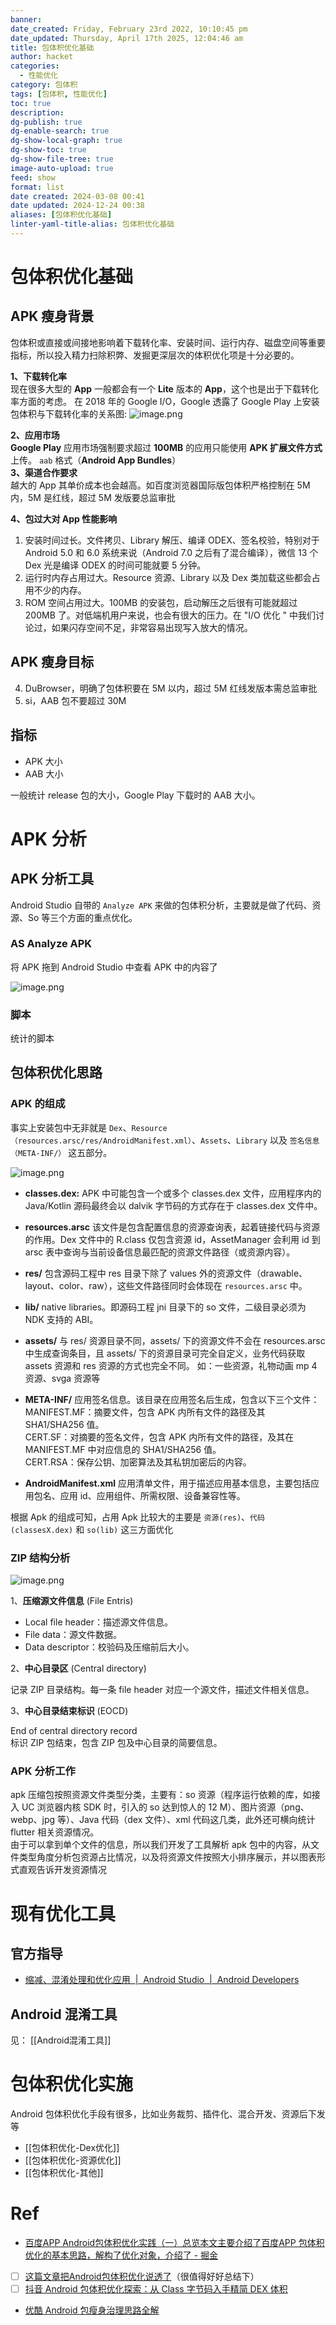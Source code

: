 ```yaml
---
banner: 
date_created: Friday, February 23rd 2022, 10:10:45 pm
date_updated: Thursday, April 17th 2025, 12:04:46 am
title: 包体积优化基础
author: hacket
categories:
  - 性能优化
category: 包体积
tags: [包体积, 性能优化]
toc: true
description: 
dg-publish: true
dg-enable-search: true
dg-show-local-graph: true
dg-show-toc: true
dg-show-file-tree: true
image-auto-upload: true
feed: show
format: list
date created: 2024-03-08 00:41
date updated: 2024-12-24 00:38
aliases: [包体积优化基础]
linter-yaml-title-alias: 包体积优化基础
---
```


# 包体积优化基础

## APK 瘦身背景

包体积或直接或间接地影响着下载转化率、安装时间、运行内存、磁盘空间等重要指标，所以投入精力扫除积弊、发掘更深层次的体积优化项是十分必要的。

**1、下载转化率**<br>现在很多大型的 **App** 一般都会有一个 **Lite** 版本的 **App**，这个也是出于下载转化率方面的考虑。
在 2018 年的 Google I/O，Google 透露了 Google Play 上安装包体积与下载转化率的关系图:
![image.png](https://raw.githubusercontent.com/hacket/ObsidianOSS/master/obsidian/202502140821223.png)

**2、应用市场**<br>**Google Play** 应用市场强制要求超过 **100MB** 的应用只能使用 **APK 扩展文件方式** 上传。
`aab` 格式（**Android App Bundles**）<br>
**3、渠道合作要求**<br>越大的 App 其单价成本也会越高。如百度浏览器国际版包体积严格控制在 5M 内，5M 是红线，超过 5M 发版要总监审批

**4、包过大对 App 性能影响**
1. 安装时间过长。文件拷贝、Library 解压、编译 ODEX、签名校验，特别对于 Android 5.0 和 6.0 系统来说（Android 7.0 之后有了混合编译），微信 13 个 Dex 光是编译 ODEX 的时间可能就要 5 分钟。
2. 运行时内存占用过大。Resource 资源、Library 以及 Dex 类加载这些都会占用不少的内存。
3. ROM 空间占用过大。100MB 的安装包，启动解压之后很有可能就超过 200MB 了。对低端机用户来说，也会有很大的压力。在 "I/O 优化 " 中我们讨论过，如果闪存空间不足，非常容易出现写入放大的情况。

## APK 瘦身目标

4. DuBrowser，明确了包体积要在 5M 以内，超过 5M 红线发版本需总监审批
5. si，AAB 包不要超过 30M

## 指标

- APK 大小
- AAB 大小

一般统计 release 包的大小，Google Play 下载时的 AAB 大小。

# APK 分析

## APK 分析工具

Android Studio 自带的 `Analyze APK` 来做的包体积分析，主要就是做了代码、资源、So 等三个方面的重点优化。

### AS Analyze APK

将 APK 拖到 Android Studio 中查看 APK 中的内容了

![image.png](https://raw.githubusercontent.com/hacket/ObsidianOSS/master/obsidian/202502120002072.png)

### 脚本

统计的脚本

## 包体积优化思路

### APK 的组成

事实上安装包中无非就是 `Dex`、`Resource（resources.arsc/res/AndroidManifest.xml）`、`Assets`、`Library` 以及 `签名信息（META-INF/）` 这五部分。

![image.png](https://raw.githubusercontent.com/hacket/ObsidianOSS/master/obsidian/202502120050268.png)

- **classes.dex:**
APK 中可能包含一个或多个 classes.dex 文件，应用程序内的 Java/Kotlin 源码最终会以 dalvik 字节码的方式存在于 classes.dex 文件中。

- **resources.arsc**
该文件是包含配置信息的资源查询表，起着链接代码与资源的作用。Dex 文件中的 R.class 仅包含资源 id，AssetManager 会利用 id 到 arsc 表中查询与当前设备信息最匹配的资源文件路径（或资源内容）。

- **res/**
包含源码工程中 res 目录下除了 values 外的资源文件（drawable、layout、color、raw），这些文件路径同时会体现在 `resources.arsc` 中。

- **lib/**
native libraries。即源码工程 jni 目录下的 so 文件，二级目录必须为 NDK 支持的 ABI。

- **assets/**
与 res/ 资源目录不同，assets/ 下的资源文件不会在 resources.arsc 中生成查询条目，且 assets/ 下的资源目录可完全自定义，业务代码获取 assets 资源和 res 资源的方式也完全不同。
如：一些资源，礼物动画 mp 4 资源、svga 资源等

- **META-INF/**
应用签名信息。该目录在应用签名后生成，包含以下三个文件：  
MANIFEST.MF：摘要文件，包含 APK 内所有文件的路径及其 SHA1/SHA256 值。  
CERT.SF：对摘要的签名文件，包含 APK 内所有文件的路径，及其在 MANIFEST.MF 中对应信息的 SHA1/SHA256 值。  
CERT.RSA：保存公钥、加密算法及其私钥加密后的内容。

- **AndroidManifest.xml**
应用清单文件，用于描述应用基本信息，主要包括应用包名、应用 id、应用组件、所需权限、设备兼容性等。

根据 Apk 的组成可知，占用 Apk 比较大的主要是 `资源(res)`、`代码(classesX.dex)` 和 `so(lib)` 这三方面优化

### ZIP 结构分析

![image.png](https://raw.githubusercontent.com/hacket/ObsidianOSS/master/obsidian/202502120056540.png)

1、**压缩源文件信息** (File Entris)

- Local file header：描述源文件信息。  
- File data：源文件数据。  
- Data descriptor：校验码及压缩前后大小。

2、**中心目录区** (Central directory)

记录 ZIP 目录结构。每一条 file header 对应一个源文件，描述文件相关信息。

3、**中心目录结束标识** (EOCD)

End of central directory record  
标识 ZIP 包结束，包含 ZIP 包及中心目录的简要信息。

### APK 分析工作

apk 压缩包按照资源文件类型分类，主要有：so 资源（程序运行依赖的库，如接入 UC 浏览器内核 SDK 时，引入的 so 达到惊人的 12 M）、图片资源（png、webp、jpg 等）、Java 代码（dex 文件）、xml 代码这几类，此外还可横向统计 flutter 相关资源情况。<br>由于可以拿到单个文件的信息，所以我们开发了工具解析 apk 包中的内容，从文件类型角度分析包资源占比情况，以及将资源文件按照大小排序展示，并以图表形式直观告诉开发资源情况

# 现有优化工具

## 官方指导

- [缩减、混淆处理和优化应用  \|  Android Studio  \|  Android Developers](https://developer.android.com/build/shrink-code)

## Android 混淆工具

见： [[Android混淆工具]]

# 包体积优化实施

Android 包体积优化手段有很多，比如业务裁剪、插件化、混合开发、资源后下发等

- [[包体积优化-Dex优化]]
- [[包体积优化-资源优化]]
- [[包体积优化-其他]]

# Ref

- [百度APP Android包体积优化实践（一）总览本文主要介绍了百度APP 包体积优化的基本思路，解构了优化对象，介绍了 - 掘金](https://juejin.cn/post/7121938110585241630)
- [ ] [这篇文章把Android包体积优化说透了](https://mp.weixin.qq.com/s/p6l_U5nMcpedbJ5NqLYRaA)（很值得好好总结下）
- [ ] [抖音 Android 包体积优化探索：从 Class 字节码入手精简 DEX 体积](https://juejin.cn/post/7052614577216815134)

- [优酷 Android 包瘦身治理思路全解](https://mp.weixin.qq.com/s?__biz=Mzg4MjE5OTI4Mw==&mid=2247494881&idx=1&sn=1ca9e2275380f8ce4d2b528ecf238bf1&chksm=cf58f37df82f7a6b259acf297abd78a91daa322f96f7ac41a4e1e46c58fc40147633566e56d4&cur_album_id=2495132597375975425&scene=190#rd)
